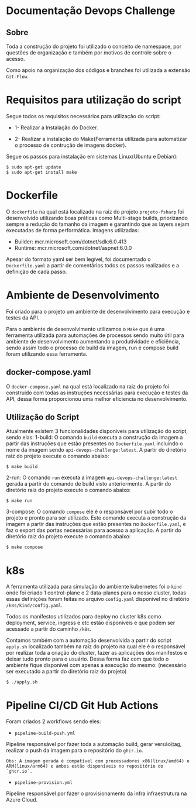# Documentação Devops Challenge

## Sobre

Toda a construção do projeto foi utilizado o conceito de namespace, por questões de organização e também por motivos de controle sobre o acesso.

Como apoio na organização dos códigos e branches foi utilizada a extensão `Git-Flow`. 

# Requisitos para utilização do script

Segue todos os requisitos necessários para utilização do script: 

- 1- Realizar a Instalação do Docker.

- 2- Realizar a instalação do Make(Ferramenta utilizada para automatizar o processo de contrução de imagens docker).

Segue os passos para instalação em sistemas Linux(Ubuntu e Debian):
```
$ sudo apt-get update
$ sudo apt-get install make

```

# Dockerfile

O `dockerfile` na qual está localizado na raiz do projeto `projeto-fsharp` foi desenvolvido utilizando boas práticas como Multi-stage builds, priorizando sempre a redução do tamanho da imagem e garantindo que as layers sejam executadas de forma performática.
Imagens utilizadas:
- Builder: mcr.microsoft.com/dotnet/sdk:6.0.413
- Runtime: mcr.microsoft.com/dotnet/aspnet:6.0.0

Apesar do formato yaml ser bem legível, foi documentado o `Dockerfile.yaml` a partir de comentários todos os passos realizados e a definição de cada passo.

<!-- ![Alt text](./doc/dockerfile.png "Dockerfile") -->

# Ambiente de Desenvolvimento

Foi criado para o projeto um ambiente de desenvolvimento para execução e testes da API.

Para o ambiente de desenvolvimento utilizamos o `Make` que é uma ferramenta utilizada para automações de processos sendo muito útil para ambiente de desenvolvimento aumentando a produtividade e eficiência, sendo assim todo o processo de build da imagem, run e compose build foram utilizando essa ferramenta.

## docker-compose.yaml

O `docker-compose.yaml` na qual está localizado na raiz do projeto foi construido com todas as instruções necessárias para execução e testes da API, dessa forma proporcionou uma melhor eficiencia no desenvolvimento.

## Utilização do Script

Atualmente existem 3 funcionalidades disponíveis para utilização do script, sendo elas:
1-build:
    O comando `build` executa a construção da imagem a partir das instruções que estão presentes no `Dockerfile.yaml` incluindo o nome da imagem sendo `api-devops-challenge:latest`.
    A partir do diretório raiz do projeto execute o comando abaixo:
```
$ make build
```

2-run:
    O comando `run` executa a imagem `api-devops-challenge:latest` gerada a partir do comando de build visto anteriormente. 
    A partir do diretório raiz do projeto execute o comando abaixo:

```
$ make run
```

3-compose:
    O comando `compose` ele é o responsável por subir todo o projeto e pronto para ser utilizado.
    Este comando executa a construção da imagem a partir das instruções que estão presentes no `Dockerfile.yaml`, e faz o export das portas necessárias para acesso a aplicação.
    A partir do diretório raiz do projeto execute o comando abaixo:

```
$ make compose
```

# k8s

A ferramenta utilizada para simulação do ambiente kubernetes foi o `kind` onde foi criado 1 control-plane e 2 data-planes para o nosso cluster, todas essas definições foram feitas no arquivo `config.yaml` disponível no diretório `/k8s/kind/config.yaml`.

Todos os manifestos utilizados para deploy no cluster k8s como deployment, service, ingress e etc estão disponíveis e que podem ser acessado a partir do caminho `/k8s`.

Contamos também com a automação desenvolvida a partir do script `apply.sh` localizado também na raiz do projeto na qual ele é o responsável por realizar toda a criação do cluster, fazer as aplicações dos manifestos e deixar tudo pronto para o usuário.
Dessa forma faz com que todo o ambiente fique disponível com apenas a execução do mesmo:
(necessário ser executado a partir do diretório raiz do projeto)

```
$ ./apply.sh

```

# Pipeline CI/CD Git Hub Actions

Foram criados 2 workflows sendo eles:

- `pipeline-build-push.yml`

Pipeline responsável por fazer toda a automação build, gerar versão\tag, realizar o push da imagem para o repositório do `ghcr.io`.

```
Obs: A imagem gerada é compatível com processadores x86(linux/amd64) e ARM(linux/arm64) e ambos estão disponíveis no repositório do `ghcr.io`.
```

- `pipeline-provision.yml`

Pipeline responsável por fazer o provisionamento da infra infraestrutura na Azure Cloud. 
